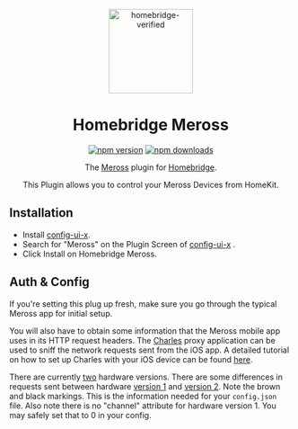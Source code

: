 <span align="center">

<a href="https://github.com/homebridge/verified/blob/master/verified-plugins.json"><img alt="homebridge-verified" src="https://raw.githubusercontent.com/donavanbecker/homebridge-meross/master/meross/03.png" width="150px"></a>

# Homebridge Meross

<a href="https://www.npmjs.com/package/homebridge-meross"><img title="npm version" src="https://badgen.net/npm/v/homebridge-meross?icon=npm" ></a>
<a href="https://www.npmjs.com/package/homebridge-meross"><img title="npm downloads" src="https://badgen.net/npm/dt/homebridge-meross?icon=npm" ></a>

<p>The <a href="https://www.meross.com">Meross</a> plugin for
  <a href="https://homebridge.io">Homebridge</a>.

  This Plugin allows you to control your Meross Devices from HomeKit.
</p>

</span>

## Installation
* Install [config-ui-x](https://github.com/oznu/homebridge-config-ui-x).
* Search for "Meross" on the Plugin Screen of [config-ui-x](https://github.com/oznu/homebridge-config-ui-x) .
* Click Install on Homebridge Meross.

## Auth & Config
If you're setting this plug up fresh, make sure you go through the
typical Meross app for initial setup.

You will also have to obtain some information that the Meross mobile
app uses in its HTTP request headers. The [Charles](https://www.charlesproxy.com)
proxy application can be used to sniff the network requests sent from the iOS app.
A detailed tutorial on how to set up Charles with your iOS device can be found
[here](https://www.raywenderlich.com/641-charles-proxy-tutorial-for-ios).

There are currently
[two](https://user-images.githubusercontent.com/11139929/57955871-0cca8480-78c5-11e9-8185-6efd358bd1b1.png)
hardware versions.
There are some differences in requests sent between hardware
[version 1](https://user-images.githubusercontent.com/11139929/57955231-50bc8a00-78c3-11e9-9989-1d390cc7ca42.png)
and
[version 2](https://user-images.githubusercontent.com/11139929/57955272-6b8efe80-78c3-11e9-9bc0-2a54a97d9ac9.png). Note the brown and black markings.
This is the information needed for your `config.json` file.
Also note there is no "channel" attribute for hardware version 1.
You may safely set that to 0 in your config.
